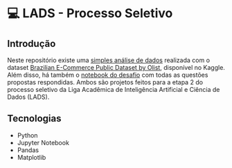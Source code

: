 # 💻  LADS - Processo Seletivo

## Introdução
Neste repositório existe uma [simples análise de dados](https://github.com/marcosnevary/lads-processo-seletivo/blob/main/src/lads-processo-seletivo/analise_de_dados_simples.ipynb) realizada com o dataset [Brazilian E-Commerce Public Dataset by Olist](https://www.kaggle.com/datasets/olistbr/brazilian-ecommerce), disponível no Kaggle. Além disso, há também o [notebook do desafio](https://github.com/marcosnevary/lads-processo-seletivo/blob/main/src/lads-processo-seletivo/desafio_2_etapa.ipynb) com todas as questões propostas respondidas. Ambos são projetos feitos para a etapa 2 do processo seletivo da Liga Acadêmica de Inteligência Artificial e Ciência de Dados (LADS).

## Tecnologias
- Python
- Jupyter Notebook
- Pandas
- Matplotlib